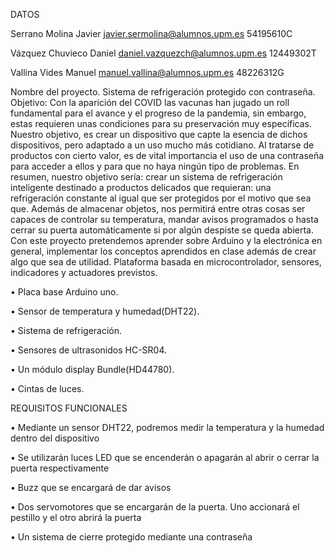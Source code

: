 DATOS


Serrano         Molina	          Javier	javier.sermolina@alumnos.upm.es	  54195610C

Vázquez	        Chuvieco	        Daniel	daniel.vazquezch@alumnos.upm.es  12449302T

Vallina	        Vides 	          Manuel	manuel.vallina@alumnos.upm.es   	48226312G

Nombre del proyecto.
Sistema de refrigeración protegido con contraseña.
Objetivo: 
Con la aparición del COVID las vacunas han jugado un roll fundamental para el avance y el progreso de la pandemia, sin embargo, estas requieren unas condiciones para su preservación muy específicas. Nuestro objetivo, es crear un dispositivo que capte la esencia de dichos dispositivos, pero adaptado a un uso mucho más cotidiano. Al tratarse de productos con cierto valor, es de vital importancia el uso de una contraseña para acceder a ellos y para que no haya ningún tipo de problemas. 
En resumen, nuestro objetivo sería: crear un sistema de refrigeración inteligente destinado a productos delicados que requieran: una refrigeración constante al igual que ser protegidos por el motivo que sea que. Además de almacenar objetos, nos permitirá entre otras cosas ser capaces de controlar su temperatura, mandar avisos programados o hasta cerrar su puerta automáticamente si por algún despiste se queda abierta.
Con este proyecto pretendemos aprender sobre Arduino y la electrónica en general, implementar los conceptos aprendidos en clase además de crear algo que sea de utilidad.
Plataforma basada en microcontrolador, sensores, indicadores y actuadores previstos.

•	Placa base Arduino uno.

•	Sensor de temperatura y humedad(DHT22).

•	Sistema de refrigeración.

•	Sensores de ultrasonidos HC-SR04.

•	Un módulo display Bundle(HD44780).

•	Cintas de luces.



REQUISITOS FUNCIONALES

•	Mediante un sensor DHT22, podremos medir la temperatura y la humedad dentro del dispositivo

•	Se utilizarán luces LED que se encenderán o apagarán al abrir o cerrar la puerta respectivamente

•	 Buzz que se encargará de dar avisos

•	Dos servomotores que se encargarán de la puerta. Uno accionará el pestillo y el otro abrirá la puerta

•	Un sistema de cierre protegido mediante una contraseña



